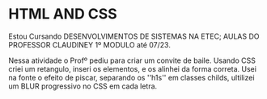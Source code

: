 # HTML AND CSS
Estou Cursando DESENVOLVIMENTOS DE SISTEMAS NA ETEC;
AULAS DO PROFESSOR CLAUDINEY 1º MODULO até 07/23.

Nessa atividade o Profº pediu para criar um convite de baile. Usando CSS criei um retangulo, inseri os elementos, e os alinhei da forma correta.
Usei na fonte o efeito de piscar, separando os ''h1s'' em classes childs, ultilizei um BLUR progressivo no CSS em cada letra.
